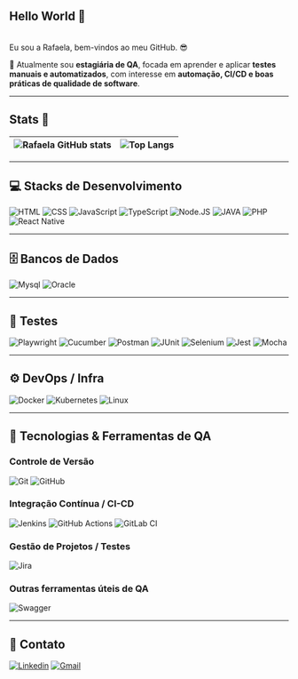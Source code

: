 ## Hello World 👋

<br> Eu sou a Rafaela, bem-vindos ao meu GitHub. 😎 </br>

🎯 Atualmente sou **estagiária de QA**, focada em aprender e aplicar **testes manuais e automatizados**, com interesse em **automação, CI/CD e boas práticas de qualidade de software**.  

---

## Stats 🚀

| ![Rafaela GitHub stats](https://github-readme-stats.vercel.app/api?username=rafaelalino01&show_icons=true&theme=radical) | ![Top Langs](https://github-readme-stats.vercel.app/api/top-langs/?username=rafaelalino01&layout=compact&theme=radical) |
| --- | --- |

---

## 💻 Stacks de Desenvolvimento
![HTML](https://img.shields.io/badge/HTML5-E34F26?style=for-the-badge&logo=html5&logoColor=white) 
![CSS](https://img.shields.io/badge/CSS-239120?&style=for-the-badge&logo=css3&logoColor=white)
![JavaScript](https://img.shields.io/badge/JavaScript-323330?style=for-the-badge&logo=javascript&logoColor=F7DF1E)
![TypeScript](https://img.shields.io/badge/TypeScript-007ACC?style=for-the-badge&logo=typescript&logoColor=white)
![Node.JS](https://img.shields.io/badge/Node.js-43853D?style=for-the-badge&logo=node.js&logoColor=white)
![JAVA](https://img.shields.io/badge/Java-ED8B00?style=for-the-badge&logo=openjdk&logoColor=white)
![PHP](https://img.shields.io/badge/PHP-777BB4?style=for-the-badge&logo=php&logoColor=white)
![React Native](https://img.shields.io/badge/React_Native-20232A?style=for-the-badge&logo=react&logoColor=61DAFB)

---

## 🗄️ Bancos de Dados
![Mysql](https://img.shields.io/badge/MySQL-00000F?style=for-the-badge&logo=mysql&logoColor=white)
![Oracle](https://img.shields.io/badge/Oracle-F80000?style=for-the-badge&logo=oracle&logoColor=white)

---

## 🧪 Testes
![Playwright](https://img.shields.io/badge/Playwright-2EAD33?style=for-the-badge&logo=playwright&logoColor=white)
![Cucumber](https://img.shields.io/badge/Cucumber-23D96C?style=for-the-badge&logo=cucumber&logoColor=white)
![Postman](https://img.shields.io/badge/Postman-FF6C37?style=for-the-badge&logo=postman&logoColor=white)
![JUnit](https://img.shields.io/badge/JUnit-25A162?style=for-the-badge&logo=junit5&logoColor=white)
![Selenium](https://img.shields.io/badge/Selenium-43B02A?style=for-the-badge&logo=selenium&logoColor=white)
![Jest](https://img.shields.io/badge/Jest-C21325?style=for-the-badge&logo=jest&logoColor=white)
![Mocha](https://img.shields.io/badge/Mocha-8D6748?style=for-the-badge&logo=mocha&logoColor=white)

---

## ⚙️ DevOps / Infra
![Docker](https://img.shields.io/badge/Docker-2496ED?style=for-the-badge&logo=docker&logoColor=white)
![Kubernetes](https://img.shields.io/badge/Kubernetes-326CE5?style=for-the-badge&logo=kubernetes&logoColor=white)
![Linux](https://img.shields.io/badge/Linux-FCC624?style=for-the-badge&logo=linux&logoColor=black)

---

## 🔹 Tecnologias & Ferramentas de QA
### Controle de Versão
![Git](https://img.shields.io/badge/Git-F05032?style=for-the-badge&logo=git&logoColor=white)
![GitHub](https://img.shields.io/badge/GitHub-181717?style=for-the-badge&logo=github&logoColor=white)

### Integração Contínua / CI-CD
![Jenkins](https://img.shields.io/badge/Jenkins-D24939?style=for-the-badge&logo=jenkins&logoColor=white)
![GitHub Actions](https://img.shields.io/badge/GitHub_Actions-2088FF?style=for-the-badge&logo=github-actions&logoColor=white)
![GitLab CI](https://img.shields.io/badge/GitLab_CI-FC6D26?style=for-the-badge&logo=gitlab&logoColor=white)

### Gestão de Projetos / Testes
![Jira](https://img.shields.io/badge/Jira-0052CC?style=for-the-badge&logo=jira&logoColor=white)

### Outras ferramentas úteis de QA
![Swagger](https://img.shields.io/badge/Swagger-85EA2D?style=for-the-badge&logo=swagger&logoColor=black)

---

## 🔗 Contato
[![Linkedin](https://img.shields.io/badge/LinkedIn-0A66C2?style=for-the-badge&logo=linkedin&logoColor=white)](https://www.linkedin.com/in/rafaela-lino)
[![Gmail](https://img.shields.io/badge/Gmail-D14836?style=for-the-badge&logo=gmail&logoColor=white)](mailto:rafalinno01@gmail.com)
